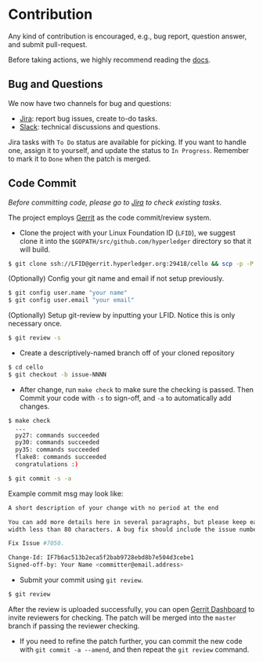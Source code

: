 # Contribution
Any kind of contribution is encouraged, e.g., bug report, question answer, and submit pull-request.

Before taking actions, we highly recommend reading the [docs](../README.md).


## Bug and Questions

We now have two channels for bug and questions:

* [Jira](https://jira.hyperledger.org/secure/RapidBoard.jspa?rapidView=111): report bug issues, create to-do tasks.
* [Slack](https://hyperledgerproject.slack.com/archives/cello): technical discussions and questions.

Jira tasks with `To Do` status are available for picking. If you want to handle one, assign it to yourself, and update the status to `In Progress`. Remember to mark it to `Done` when the patch is merged.

## Code Commit

*Before committing code, please go to [Jira](https://jira.hyperledger.org/secure/RapidBoard.jspa?rapidView=85) to check existing tasks.*

The project employs [Gerrit](https://gerrit.hyperledger.org) as the code commit/review system.

* Clone the project with your Linux Foundation ID (`LFID`), we suggest clone it into the `$GOPATH/src/github.com/hyperledger` directory so that it will build.

```sh
$ git clone ssh://LFID@gerrit.hyperledger.org:29418/cello && scp -p -P 29418 LFID@gerrit.hyperledger.org:hooks/commit-msg cello/.git/hooks/
```

(Optionally) Config your git name and email if not setup previously.

```sh
$ git config user.name "your name"
$ git config user.email "your email"
```

(Optionally) Setup git-review by inputting your LFID. Notice this is only necessary once.
```sh
$ git review -s
```

* Create a descriptively-named branch off of your cloned repository

```sh
$ cd cello
$ git checkout -b issue-NNNN
```

* After change, run `make check` to make sure the checking is passed. Then Commit your code with `-s` to sign-off, and `-a` to automatically add changes.

```sh
$ make check
  ...
  py27: commands succeeded
  py30: commands succeeded
  py35: commands succeeded
  flake8: commands succeeded
  congratulations :)

$ git commit -s -a
```

Example commit msg may look like:

```sh
A short description of your change with no period at the end

You can add more details here in several paragraphs, but please keep each line
width less than 80 characters. A bug fix should include the issue number.

Fix Issue #7050.

Change-Id: IF7b6ac513b2eca5f2bab9728ebd8b7e504d3cebe1
Signed-off-by: Your Name <committer@email.address>
```

* Submit your commit using `git review`.

```sh
$ git review
```

After the review is uploaded successfully, you can open [Gerrit Dashboard](https://gerrit.hyperledger.org/r/#/dashboard/self) to invite reviewers for checking. The patch will be merged into the `master` branch if passing the reviewer checking.

* If you need to refine the patch further, you can commit the new code with `git commit -a --amend`, and then repeat the `git review` command.